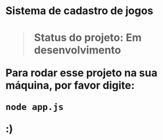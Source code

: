 <h1>Sistema de cadastro de jogos<h1>

> Status do projeto: Em desenvolvimento

Para rodar esse projeto na sua máquina, por favor digite:

```
node app.js
```
:)